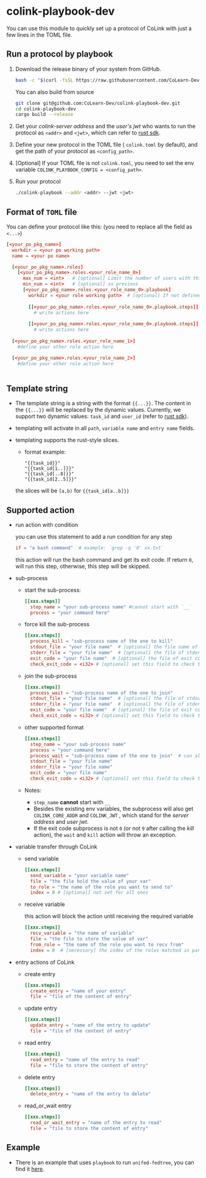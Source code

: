 # colink-playbook-dev

You can use this module to quickly set up a protocol of CoLink with just a few lines in the TOML file.

## Run a protocol by playbook

1. Download the release binary of your system from GitHub.

    ```bash
    bash -c "$(curl -fsSL https://raw.githubusercontent.com/CoLearn-Dev/colink-playbook-dev/main/download.sh)"
    ```

    You can also build from source
      
      ```bash
      git clone git@github.com:CoLearn-Dev/colink-playbook-dev.git
      cd colink-playbook-dev
      cargo build --release
      ```

2. Get your *colink-server address* and the *user's jwt* who wants to run the protocol as `<addr>` and `<jwt>`, which can refer to [rust sdk](https://github.com/CoLearn-Dev/colink-sdk-rust-dev).

3. Define your new protocol in the TOML file ( `colink.toml` by default), and get the path of your protocol as `<config_path>`.

4. [Optional] If your TOML file is not `colink.toml`, you need to set the env variable `COLINK_PLAYBOOK_CONFIG = <config_path>`.

5. Run your protocol

    ```bash
    ./colink-playbook --addr <addr> --jwt <jwt>
    ```

## Format of `TOML` file

You can define your protocol like this: (you need to replace all the field as `<...>`)

```toml
[<your_po_pkg_name>]
  workdir = <your po working path>
  name = <your po name>

  [<your_po_pkg_name>.roles]
    [<your_po_pkg_name>.roles.<your_role_name_0>]
      max_num = <int>  	# [optional] Limit the number of users with this role in this protocol
      min_num = <int>   # [optional] as previous
      [<your_po_pkg_name>.roles.<your_role_name_0>.playbook]
        workdir = <your role working path>  # [optional] If not defined, will set the protocol working path as role path
          
        [[<your_po_pkg_name>.roles.<your_role_name_0>.playbook.steps]]
          # write actions here
          
        [[<your_po_pkg_name>.roles.<your_role_name_0>.playbook.steps]]
          # write actions here
          
  [<your_po_pkg_name>.roles.<your_role_name_1>]
    #define your other role action here

  [<your_po_pkg_name>.roles.<your_role_name_2>]
    #define your other role action here
   
```

## Template string

* The template string is a string with the format `{{...}}`. The content in the `{{...}}` will be replaced by the dynamic values. Currently, we support two dynamic values: `task_id` and `user_id` (refer to [rust sdk](https://github.com/CoLearn-Dev/colink-sdk-rust-dev)).

* templating will activate in all `path`, `variable name` and `entry name` fields.
* templating supports the rust-style slices.
  * format example:
  
    ```
    "{{task_id}}"
    "{{task_id[1..]}}"
    "{{task_id[..8]}}"
    "{{task_id[2..5]}}"
    ```
  
  the slices will be `[a,b)` for `{{task_id[a..b]}}`

## Supported action
  
* run action with condition

  you can use this statement to add a run condition for any step

  ```toml
  if = "a bash command"  # example: `grep -q '0' xx.txt`
  ```

  this action will run the bash command and get its exit code. If return `0`, will run this step, otherwise, this step will be skipped.

* sub-process

  * start the sub-process:

    ```toml
    [[xxx.steps]]
      step_name = "your sub-process name" #cannot start with `__`
      process = "your command here"
    ```

  * force kill the sub-process

    ```toml
    [[xxx.steps]]
      process_kill = "sub-process name of the one to kill"
      stdout_file = "your file name"  # [optional] the file name of this process's stdout
      stderr_file = "your file name"  # [optional] the file of stderr
      exit_code = "your file name"  # [optional] the file of exit code
      check_exit_code = <i32> # [optional] set this field to check the exit code of process (notice that if this process is killed, the exit code is 9)
    ```

  * join the sub-process

    ```toml
    [[xxx.steps]]
      process_wait = "sub-process name of the one to join"
      stdout_file = "your file name"  # [optional] the file of stdout
      stderr_file = "your file name"  # [optional] the file of stderr
      exit_code = "your file name"  # [optional] the file of exit code
      check_exit_code = <i32> # [optional] set this field to check the exit code of process
    ```

  * other supported format

    ```toml
    [[xxx.steps]]
      step_name = "your sub-process name"
      process = "your command here"
      process_wait = "sub-process name of the one to join"  # can also be replace with `process_kill`
      stdout_file = "your file name"
      stderr_file = "your file name"
      exit_code = "your file name"
      check_exit_code = <i32> # [optional] set this field to check the exit code of process
    ```

  * Notes:

    * `step_name` **cannot** start with `__`
    * Besides the existing env variables, the subprocess will also get `COLINK_CORE_ADDR` and `COLINK_JWT` , which stand for the *server address* and *user jwt*.
    * If the exit code subprocess is not `0` (or not `9` after calling the *kill* action), the `wait` and `kill` action will throw an exception.

* variable transfer through CoLink

  * send variable

    ```toml
    [[xxx.steps]]
      send_variable = "your variable name"
      file = "the file hold the value of your var"
      to_role = "the name of the role you want to send to"
      index = 0 # [optional] not set for all ones
    ```

  * receive variable

    this action will block the action until receiving the required variable

    ```toml
    [[xxx.steps]]
      recv_variable = "the name of variable"
      file = "the file to store the value of var"
      from_role = "the name of the role you want to recv from"
      index = 0  # [necessary] the index of the roles matched in participants
    ```

* entry actions of CoLink

  * create entry

    ```toml
    [[xxx.steps]]
      create_entry = "name of your entry"
      file = "file of the content of entry"
    ```

  * update entry

    ```toml
    [[xxx.steps]]
      update_entry = "name of the entry to update"
      file = "file of the content of entry"
    ```

  * read entry

    ```toml
    [[xxx.steps]]
      read_entry = "name of the entry to read"
      file = "file to store the content of entry"
    ```

  * delete entry

    ```toml
    [[xxx.steps]]
      delete_entry = "name of the entry to delete"
    ```

  * read_or_wait entry

    ```toml
    [[xxx.steps]]
      read_or_wait_entry = "name of the entry to read"
      file = "file to store the content of entry"
    ```

## Example

* There is an example that uses `playbook` to run `unifed-fedtree`, you can find it [here](https://github.com/walotta/colink-unifed-fedtree-playbook).

